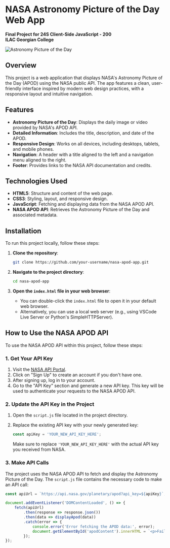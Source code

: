 # NASA Astronomy Picture of the Day Web App

**Final Project for 24S Client-Side JavaScript - 200**  
**ILAC Georgian College**

![Astronomy Picture of the Day](https://apod.nasa.gov/apod/image/2308/NGC6914_Hubble_960.jpg)



## Overview

This project is a web application that displays NASA's Astronomy Picture of the Day (APOD) using the NASA public API. The app features a clean, user-friendly interface inspired by modern web design practices, with a responsive layout and intuitive navigation.

## Features

- **Astronomy Picture of the Day**: Displays the daily image or video provided by NASA's APOD API.
- **Detailed Information**: Includes the title, description, and date of the APOD.
- **Responsive Design**: Works on all devices, including desktops, tablets, and mobile phones.
- **Navigation**: A header with a title aligned to the left and a navigation menu aligned to the right.
- **Footer**: Provides links to the NASA API documentation and credits.

## Technologies Used

- **HTML5**: Structure and content of the web page.
- **CSS3**: Styling, layout, and responsive design.
- **JavaScript**: Fetching and displaying data from the NASA APOD API.
- **NASA APOD API**: Retrieves the Astronomy Picture of the Day and associated metadata.

## Installation

To run this project locally, follow these steps:

1. **Clone the repository**:
    ```bash
    git clone https://github.com/your-username/nasa-apod-app.git
    ```
   
2. **Navigate to the project directory**:
    ```bash
    cd nasa-apod-app
    ```

3. **Open the `index.html` file in your web browser**:
    - You can double-click the `index.html` file to open it in your default web browser.
    - Alternatively, you can use a local web server (e.g., using VSCode Live Server or Python's SimpleHTTPServer).

## How to Use the NASA APOD API

To use the NASA APOD API within this project, follow these steps:

### 1. Get Your API Key

1. Visit the [NASA API Portal](https://api.nasa.gov/).
2. Click on "Sign Up" to create an account if you don't have one.
3. After signing up, log in to your account.
4. Go to the "API Key" section and generate a new API key. This key will be used to authenticate your requests to the NASA APOD API.

### 2. Update the API Key in the Project

1. Open the `script.js` file located in the project directory.
2. Replace the existing API key with your newly generated key:

    ```javascript
    const apiKey = 'YOUR_NEW_API_KEY_HERE';
    ```
   
   Make sure to replace `'YOUR_NEW_API_KEY_HERE'` with the actual API key you received from NASA.

### 3. Make API Calls

The project uses the NASA APOD API to fetch and display the Astronomy Picture of the Day. The `script.js` file contains the necessary code to make an API call:

```javascript
const apiUrl = `https://api.nasa.gov/planetary/apod?api_key=${apiKey}`;

document.addEventListener('DOMContentLoaded', () => {
    fetch(apiUrl)
        .then(response => response.json())
        .then(data => displayApod(data))
        .catch(error => {
            console.error('Error fetching the APOD data:', error);
            document.getElementById('apodContent').innerHTML = `<p>Failed to retrieve data.</p>`;
        });
});
